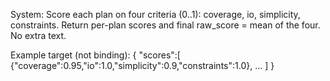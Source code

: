 System:
Score each plan on four criteria (0..1): coverage, io, simplicity, constraints.
Return per-plan scores and final raw_score = mean of the four.
No extra text.

Example target (not binding):
{
  "scores":[
    {"coverage":0.95,"io":1.0,"simplicity":0.9,"constraints":1.0},
    ...
  ]
}
